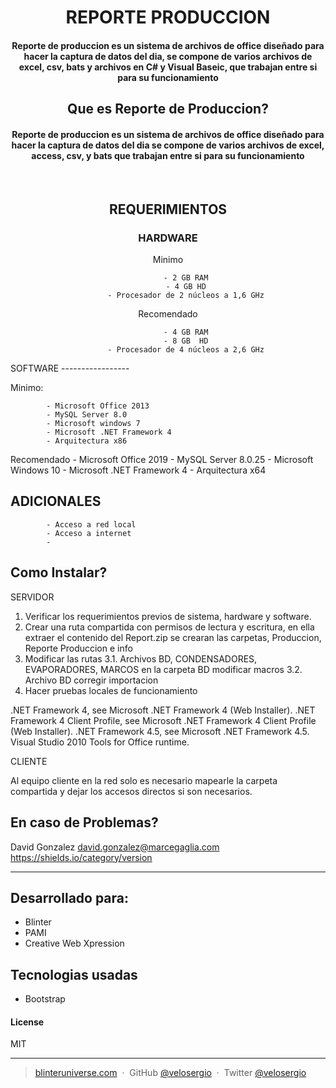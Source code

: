 <h1 align="center">
REPORTE PRODUCCION
<br>
</h1>

<h4 align="center">
Reporte de produccion es un sistema de archivos de office diseñado para hacer la captura de datos del dia,
se compone de varios archivos de excel, csv, bats y archivos en C# y Visual Baseic, que trabajan entre si para su funcionamiento
</h4>

<h2 align="center">	
Que es Reporte de Produccion?
</h2>

<h4 align="center">

Reporte de produccion es un sistema de archivos de office diseñado para hacer la captura de datos del dia
se compone de varios archivos de excel, access, csv, y bats que trabajan entre si para su funcionamiento
</h4>
<br>

<h2 align="center">	
REQUERIMIENTOS
</h2>

<h3 align="center">	
HARDWARE
</h3>

<center>
Minimo

			- 2 GB RAM
			- 4 GB HD
			- Procesador de 2 núcleos a 1,6 GHz

Recomendado

			- 4 GB RAM
			- 8 GB  HD
			- Procesador de 4 núcleos a 2,6 GHz



</Center>
SOFTWARE
-----------------

Minimo:

			- Microsoft Office 2013
			- MySQL Server 8.0
			- Microsoft windows 7
			- Microsoft .NET Framework 4
			- Arquitectura x86
			
Recomendado
			- Microsoft Office 2019
			- MySQL Server 8.0.25
			- Microsoft Windows 10
			- Microsoft .NET Framework 4
			- Arquitectura x64

ADICIONALES
-----------------

			- Acceso a red local
			- Acceso a internet
			- 




Como Instalar?
----------------
SERVIDOR

1. Verificar los requerimientos previos de sistema, hardware y software.
2. Crear una ruta compartida con permisos de lectura y escritura, en ella extraer el contenido del Report.zip se crearan las carpetas, Produccion, Reporte Produccion e info
3. Modificar  las rutas 
	3.1. Archivos BD, CONDENSADORES, EVAPORADORES, MARCOS en la carpeta BD modificar macros
	3.2. Archivo BD corregir importacion
4. Hacer pruebas locales de funcionamiento


.NET Framework 4, see Microsoft .NET Framework 4 (Web Installer).
.NET Framework 4 Client Profile, see Microsoft .NET Framework 4 Client Profile (Web Installer).
.NET Framework 4.5, see Microsoft .NET Framework 4.5.
Visual Studio 2010 Tools for Office runtime. 


CLIENTE

Al equipo cliente en la red solo es necesario mapearle la carpeta compartida y dejar los accesos directos si son necesarios.

	

En caso de Problemas?
-----------------------------------

David Gonzalez
<david.gonzalez@marcegaglia.com>
https://shields.io/category/version





---

## Desarrollado para:

* Blinter
* PAMI
* Creative Web Xpression

## Tecnologias usadas

* Bootstrap

#### License

MIT

---

> [blinteruniverse.com](https://www.blinteruniverse.com) &nbsp;&middot;&nbsp;
> GitHub [@velosergio](https://github.com/velosergio) &nbsp;&middot;&nbsp;
> Twitter [@velosergio](https://twitter.com/velosergio)
